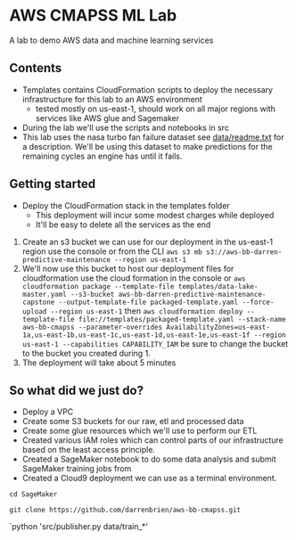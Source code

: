 # AWS CMAPSS ML Lab  

A lab to demo AWS data and machine learning services

## Contents

* Templates contains CloudFormation scripts to deploy the necessary infrastructure for this lab to an AWS environment 
  * tested mostly on us-east-1, should work on all major regions with services like AWS glue and Sagemaker
* During the lab we'll use the scripts and notebooks in src
* This lab uses the nasa turbo fan failure dataset see [data/readme.txt](here) for a description. We'll be using this dataset to make predictions for the remaining cycles an engine has until it fails.

## Getting started

* Deploy the CloudFormation stack in the templates folder
  * This deployment will incur some modest charges while deployed
  * It'll be easy to delete all the services as the end

1. Create an s3 bucket we can use for our deployment in the us-east-1 region
use the console or from the CLI
`aws s3 mb s3://aws-bb-darren-predictive-maintenance --region us-east-1`
2. We'll now use this bucket to host our deployment files for cloudformation
use the cloud formation in the console or
`aws cloudformation package --template-file templates/data-lake-master.yaml --s3-bucket aws-bb-darren-predictive-maintenance-capstone --output-template-file packaged-template.yaml --force-upload --region us-east-1`
then
`aws cloudformation deploy --template-file file://templates/packaged-template.yaml --stack-name aws-bb-cmapss --parameter-overrides AvailabilityZones=us-east-1a,us-east-1b,us-east-1c,us-east-1d,us-east-1e,us-east-1f --region us-east-1 --capabilities CAPABILITY_IAM`
be sure to change the bucket to the bucket you created during 1. 
3. The deployment will take about 5 minutes

## So what did we just do?

* Deploy a VPC
* Create some S3 buckets for our raw, etl and processed data
* Create some glue resources which we'll use to perform our ETL
* Created various IAM roles which can control parts of our infrastructure based on the least access principle.
* Created a SageMaker notebook to do some data analysis and submit SageMaker training jobs from
* Created a Cloud9 deployment we can use as a terminal environment.



`cd SageMaker`

`git clone https://github.com/darrenbrien/aws-bb-cmapss.git`

`python 'src/publisher.py data/train_*'



